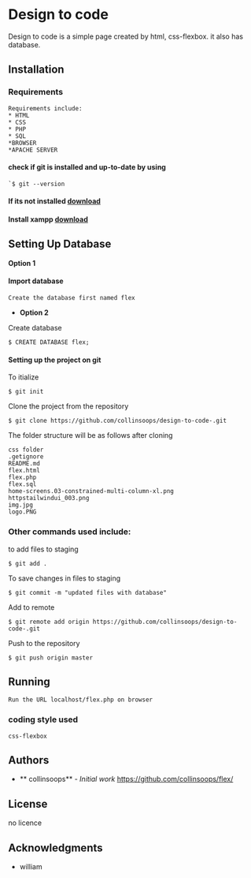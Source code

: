 
# Design to code 
Design to code  is a simple page created by html, css-flexbox. it also has database.


## Installation

### Requirements
```
Requirements include:
* HTML
* CSS
* PHP
* SQL 
*BROWSER
*APACHE SERVER
```
#### check if git is installed and up-to-date by using
```
`$ git --version

```
#### If its not installed <a href="https://git-scm.com/ ">download</a>


#### Install xampp <a href="https://www.apachefriends.org"> download</a>


## Setting Up Database

 **Option 1**
#### Import database
```
Create the database first named flex
```
- **Option 2**
   
Create database
 ```   
$ CREATE DATABASE flex; 

```



#### Setting up the project on git

To itialize

```
$ git init
```

Clone the project from the repository

```
$ git clone https://github.com/collinsoops/design-to-code-.git
```

The folder structure will be as follows after cloning

```
css folder
.getignore
README.md
flex.html
flex.php
flex.sql
home-screens.03-constrained-multi-column-xl.png
httpstailwindui_003.png
img.jpg
logo.PNG 
```

### Other commands used include:

to add files to staging
```
$ git add .
```
To save changes in files to staging
```
$ git commit -m "updated files with database"
```
Add to remote
```
$ git remote add origin https://github.com/collinsoops/design-to-code-.git
```
Push to the repository
```
$ git push origin master
```

## Running 
```
Run the URL localhost/flex.php on browser
```


### coding style used
```
css-flexbox
```


## Authors

* ** collinsoops** - *Initial work* https://github.com/collinsoops/flex/


## License
no licence

## Acknowledgments

* william


